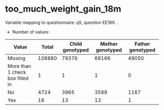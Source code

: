 # too_much_weight_gain_18m
Variable mapping to questionnaire: q5, question EE189.
.
- Number of values:

| Value | Total | Child genotyped | Mother genotyped | Father genotyped |
| ----- | ----- | --------------- | ---------------- | ---------------- |
| Missing | 108880 | 79376 | 68166 | 49050 |
| More than 1 check box filled in | 1 | 1 | 1 |0 |
| No | 4724 | 3965 | 3589 |1167 |
| Yes | 18 | 13 | 13 |1 |



